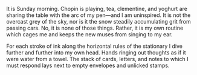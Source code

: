 It is Sunday morning. Chopin is playing, tea, clementine, and yoghurt
are sharing the table with the arc of my pen—and I am uninspired. It is
not the overcast grey of the sky, nor is it the snow steadily
accumulating grit from passing cars. No, it is none of those things.
Rather, it is my own routine which cages me and keeps the new muses
from singing to my ear. 

For each stroke of ink along the horizontal rules of the stationary I
dive further and further into my own head. Hands ringing out thoughts as
if it were water from a towel. The stack of cards, letters, and notes to
which I must respond lays next to empty envelopes and unlicked stamps. 

